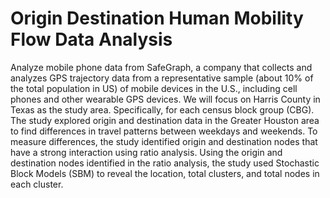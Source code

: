 # Origin Destination Human Mobility Flow Data Analysis

Analyze mobile phone data from SafeGraph, a company that collects and analyzes GPS trajectory data from a representative sample (about 10% of the total population in US) of mobile devices in the U.S., including cell phones and other wearable GPS devices. We will focus on Harris County in Texas as the study area. Specifically, for each census block group (CBG).   
The study explored origin and destination data in the Greater Houston area to find differences in travel patterns between weekdays and weekends. To measure differences, the study identified origin and destination nodes that have a strong interaction using ratio analysis. Using the origin and destination nodes identified in the ratio analysis, the study used Stochastic Block Models (SBM) to reveal the location, total clusters, and total nodes in each cluster.
